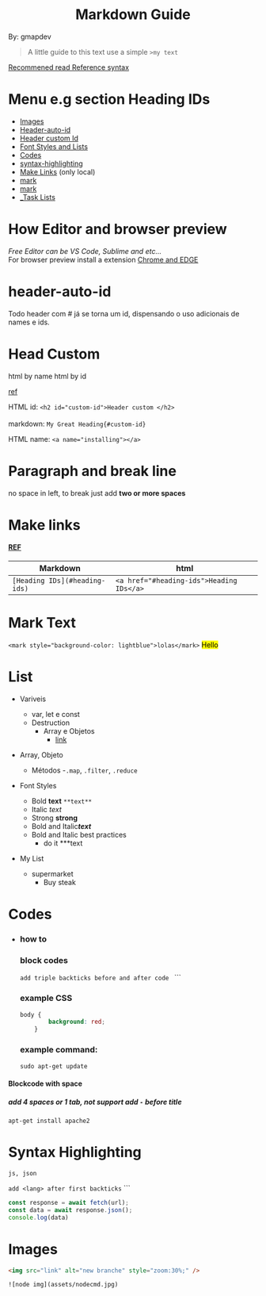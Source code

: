 <h1 align="center"> Markdown Guide</h1>
By: gmapdev

> A little guide to this text use a simple `>my text`

[Recommened read Reference syntax](https://www.markdownguide.org/basic-syntax/)
# Menu e.g section Heading IDs 

- <a href="#images">Images</a>
- [Header-auto-id](#header-auto-id)
- [Header custom Id](#custom-id)
- [Font Styles and Lists](#styles)
- [Codes](#codes)
- [syntax-highlighting](#syntax-highlighting)
- [Make Links](#make-links) (only local)
- [mark](#mark_text)
- [mark](#installing)
- <a href="https://www.markdownguide.org/extended-syntax/#:~:text=The%20basic%20Markdown%20syntax%20allows,and%20after%20the%20code%20block.">_Task Lists</a>


# How Editor and browser preview
*Free Editor can be VS Code, Sublime and etc...*  
For browser preview install a extension [Chrome and EDGE](https://chrome.google.com/webstore/detail/markdown-viewer/ckkdlimhmcjmikdlpkmbgfkaikojcbjk)  


# header-auto-id
Todo header com # já se torna um id, dispensando o uso adicionais de names e ids.

# Head Custom 
<a name="installing">html by name</a>
<a id="custom-id">html by id</a>

[ref](https://www.markdownguide.org/extended-syntax/#heading-ids) 

HTML id: `<h2 id="custom-id">Header custom </h2>`
<br>
<br>
 markdown: `My Great Heading{#custom-id}`

HTML name: `<a name="installing"></a>`

# Paragraph and break line
no space in left, to break just add **two or more spaces**

# Make links

#### [REF](https://www.markdownguide.org/extended-syntax/#:~:text=The%20basic%20Markdown%20syntax%20allows,and%20after%20the%20code%20block.)
| Markdown | html  |
|--- | -----    |
| ```[Heading IDs](#heading-ids)```  | ```<a href="#heading-ids">Heading IDs</a> ```  |


# Mark Text
<a name="mark_text"></a>
`<mark style="background-color: lightblue">lolas</mark>`
<mark>Hello</mark>


# List
- Variveis
    - var, let e const
    - Destruction
        - Array e Objetos
            - [link](http://linkhere.com)


- Array, Objeto
    - Métodos
        -`.map`, `.filter`, `.reduce`

- <a id="styles">Font Styles</a>

    - Bold **text** `**text**`
    - Italic *text*
    - Strong __strong__
    - Bold and Italic***text***
    - Bold and Italic best practices
        - do it ***text

- My List
    - supermarket
        - Buy steak
            

# Codes
- ### how to
    ### block codes
    ```add triple backticks before and after code ``` ```
    ### example CSS
    ```css
    body {
            background: red;
        }
    ```
    ### example command:
    ```shell
    sudo apt-get update
    ```    

#### Blockcode with space
##### add 4 spaces or 1 tab, not support add `-` before title
    apt-get install apache2

# Syntax Highlighting
    js, json  
```add <lang> after first backticks``` ```


```js
const response = await fetch(url);
const data = await response.json();
console.log(data) 
```


# Images
```html
<img src="link" alt="new branche" style="zoom:30%;" />   
```
    ![node img](assets/nodecmd.jpg)
